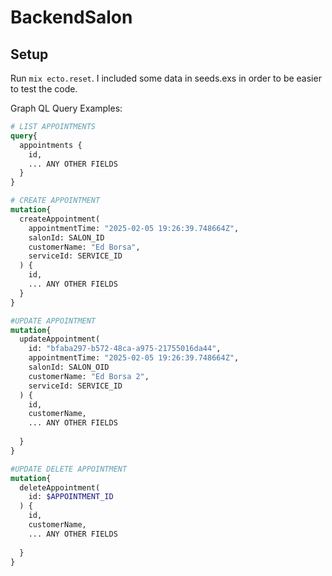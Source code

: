 # BackendSalon


## Setup

Run `mix ecto.reset`. 
I included some data in seeds.exs in order to be easier to test the code.

Graph QL Query Examples:

```graphql
# LIST APPOINTMENTS 
query{
  appointments {
    id,
    ... ANY OTHER FIELDS
  }
}

# CREATE APPOINTMENT
mutation{
  createAppointment(
    appointmentTime: "2025-02-05 19:26:39.748664Z",
    salonId: SALON_ID
    customerName: "Ed Borsa",
    serviceId: SERVICE_ID
  ) {
    id,
    ... ANY OTHER FIELDS
  }
}

#UPDATE APPOINTMENT
mutation{
  updateAppointment(
    id: "bfaba297-b572-48ca-a975-21755016da44",
    appointmentTime: "2025-02-05 19:26:39.748664Z",
    salonId: SALON_OID
    customerName: "Ed Borsa 2",
    serviceId: SERVICE_ID
  ) {
    id,
    customerName,
    ... ANY OTHER FIELDS
    
  }
}

#UPDATE DELETE APPOINTMENT
mutation{
  deleteAppointment(
    id: $APPOINTMENT_ID
  ) {
    id,
    customerName,
    ... ANY OTHER FIELDS
    
  }
}
```
